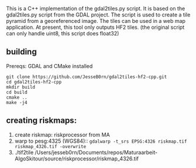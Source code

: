 This is a C++ implementation of the gdal2tiles.py script. It is based on the gdal2tiles.py script from the GDAL project. The script is used to create a tile pyramid from a georeferenced image. The tiles can be used in a web map application. At present, this tool only outputs HF2 tiles. (the original script can only handle uint8, this script does float32)

## building

Prereqs: GDAL and CMake installed

```
git clone https://github.com/JesseB0rn/gdal2tiles-hf2-cpp.git
cd gdal2tiles-hf2-cpp
mkdir build
cd build
cmake ..
make -j4
```

## creating riskmaps:

1. create riskmap: riskprocessor from MA
2. warp to pesg:4325 (WGS84):: `gdalwarp -t_srs EPSG:4326 riskmap.tif riskmap_4326.tif -overwrite`
3. ./tif2tile /Users/jesseb0rn/Documents/repos/Maturaarbeit-AlgoSkitour/source/riskprocessor/riskmap_4326.tif
